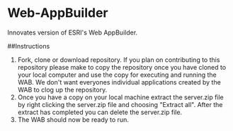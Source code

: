 # Web-AppBuilder
Innovates version of ESRI's Web AppBuilder.

##Instructions
1. Fork, clone or download repository. If you plan on contributing to this repository please make to copy the repository once you have cloned to your local computer and use the copy for executing and running the WAB. We don't want everyones individual applications created by the WAB to clog up the repository.
2. Once you have a copy on your local machine extract the server.zip file by right clicking the server.zip file and choosing "Extract all". After the extract has completed you can delete the server.zip file.
3. The WAB should now be ready to run.
